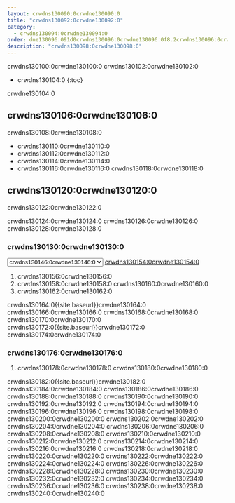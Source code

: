 ```yaml
---
layout: crwdns130090:0crwdne130090:0
title: "crwdns130092:0crwdne130092:0"
category:
  - crwdns130094:0crwdne130094:0
order: dne130096:091d0crwdns130096:0crwdne130096:0f8.2crwdns130096:0crwdne130096:0671759crwdns130096:0crwdne130096:0
description: "crwdns130098:0crwdne130098:0"
---
```

crwdns130100:0crwdne130100:0 crwdns130102:0crwdne130102:0

- crwdns130104:0
{:toc}

crwdne130104:0

## crwdns130106:0crwdne130106:0

crwdns130108:0crwdne130108:0

- crwdns130110:0crwdne130110:0
- crwdns130112:0crwdne130112:0
- crwdns130114:0crwdne130114:0
- crwdns130116:0crwdne130116:0 crwdns130118:0crwdne130118:0

## crwdns130120:0crwdne130120:0

crwdns130122:0crwdne130122:0

crwdns130124:0crwdne130124:0 crwdns130126:0crwdne130126:0 crwdns130128:0crwdne130128:0

### crwdns130130:0crwdne130130:0

<script>
  var amiIds = {
  "ap-northeast-1": "ami-32e6d455",
  "ap-northeast-2": "ami-2cef3242",
  "ap-southeast-1": "ami-7f22a71c",
  "ap-southeast-2": "ami-21111b42",
  "eu-central-1": "ami-7a2ef015",
  "eu-west-1": "ami-ac1a14ca",
  "sa-east-1": "ami-70026d1c",
  "us-east-1": "ami-cb6f1add",
  "us-east-2": "ami-57c7e032",
  "us-west-1": "ami-059b818564104e5c6",
  "us-west-2": "ami-c24a2fa2"
  };

  var amiUpdateSelect = function() {
    var s = document.getElementById("ami-select");
    var region = s.options[s.selectedIndex].value;
    document.getElementById("ami-go").href = "https://console.aws.amazon.com/ec2/v2/home?region=" + region + "#LaunchInstanceWizard:ami=" + amiIds[region];
  };
  </script>

<select id="ami-select" onchange="amiUpdateSelect()"> <option value="ap-northeast-1">crwdns130132:0crwdne130132:0</option> <option value="ap-northeast-2">crwdns130134:0crwdne130134:0</option> <option value="ap-southeast-1">crwdns130136:0crwdne130136:0</option> <option value="ap-southeast-2">crwdns130138:0crwdne130138:0</option> <option value="eu-central-1">crwdns130140:0crwdne130140:0</option> <option value="eu-west-1">crwdns130142:0crwdne130142:0</option> <option value="sa-east-1">crwdns130144:0crwdne130144:0</option> <option value="us-east-1" selected="selected">crwdns130146:0crwdne130146:0</option> <option value="us-east-2">crwdns130148:0crwdne130148:0</option> <option value="us-west-1">crwdns130150:0crwdne130150:0</option> <option value="us-west-2">crwdns130152:0crwdne130152:0</option> </select> <a id="ami-go" href="" class="btn btn-success" data-analytics-action="{{ site.analytics.events.go_button_clicked }}" target="_blank">crwdns130154:0crwdne130154:0</a>
<script>amiUpdateSelect();</script>

1. crwdns130156:0crwdne130156:0 
2. crwdns130158:0crwdne130158:0 crwdns130160:0crwdne130160:0
3. crwdns130162:0crwdne130162:0 

crwdns130164:0{{site.baseurl}}crwdne130164:0 crwdns130166:0crwdne130166:0 crwdns130168:0crwdne130168:0 crwdns130170:0crwdne130170:0 crwdns130172:0{{site.baseurl}}crwdne130172:0 crwdns130174:0crwdne130174:0

### crwdns130176:0crwdne130176:0

1. crwdns130178:0crwdne130178:0 crwdns130180:0crwdne130180:0 

crwdns130182:0{{site.baseurl}}crwdne130182:0 crwdns130184:0crwdne130184:0 crwdns130186:0crwdne130186:0 crwdns130188:0crwdne130188:0 crwdns130190:0crwdne130190:0 crwdns130192:0crwdne130192:0 crwdns130194:0crwdne130194:0 crwdns130196:0crwdne130196:0 crwdns130198:0crwdne130198:0 crwdns130200:0crwdne130200:0 crwdns130202:0crwdne130202:0 crwdns130204:0crwdne130204:0 crwdns130206:0crwdne130206:0 crwdns130208:0crwdne130208:0 crwdns130210:0crwdne130210:0 crwdns130212:0crwdne130212:0 crwdns130214:0crwdne130214:0 crwdns130216:0crwdne130216:0 crwdns130218:0crwdne130218:0 crwdns130220:0crwdne130220:0 crwdns130222:0crwdne130222:0 crwdns130224:0crwdne130224:0 crwdns130226:0crwdne130226:0 crwdns130228:0crwdne130228:0 crwdns130230:0crwdne130230:0 crwdns130232:0crwdne130232:0 crwdns130234:0crwdne130234:0 crwdns130236:0crwdne130236:0 crwdns130238:0crwdne130238:0 crwdns130240:0crwdne130240:0

<!---
## Installation in a Data Center

1. Launch a VM with at least 8GB of RAM, 100GB of disk space on the root volume, and a version of Linux that supports Docker, for example Ubuntu Trusty 14.04. 

2. Open ports 22 and 8800 to administrators, open ports 80 and 443 to all users, and optionally open ports 64535-65535 to developers to SSH into builds.

3. Install Replicated, the tool used to package and distribute CircleCI, by running the  `curl https://get.replicated.com/docker | sudo bash` command. **Note:** Docker must not use the device mapper storage driver. Check this by running `sudo docker info | grep "Storage Driver"`.)

4. Visit port 8800 on the machine in a web browser to complete the guided installation process.

5. Complete the process by choosing an SSL certificate option, uploading the license, setting the admin password and hostnames,  enabling GitHub OAuth registration, and defining protocol settings. The application start up process begins by downloading the ~160 MB docker image, so it may take some time to complete. 

6. Open the CircleCI app and click Get Started to authorize your GitHub account. The Add Projects page appears where you can select a project for your first build. 
-->